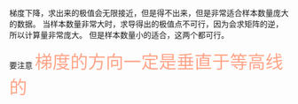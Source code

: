 梯度下降，求出来的极值会无限接近，但是得不出来，但是非常适合样本数量庞大的数据。
当样本数量非常大时，求导得出的极值点不可行，因为会求矩阵的逆，所以计算量非常庞大。
但是样本数量小的适合，这两个都可行。

要注意
<font color="FFA488" size="6">梯度的方向一定是垂直于等高线的</font>
